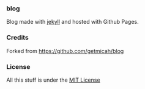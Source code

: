 ### blog
Blog made with [jekyll](http://jekyllrb.com) and hosted with Github Pages.

### Credits
Forked from https://github.com/getmicah/blog

### License
All this stuff is under the [MIT License](https://raw.githubusercontent.com/getmicah/getmicah.github.io/master/LICENSE)
